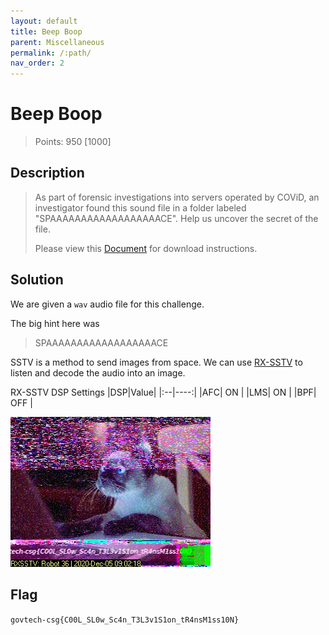 ```yaml
---
layout: default
title: Beep Boop
parent: Miscellaneous
permalink: /:path/
nav_order: 2
---
```

# Beep Boop

> Points: 950 [1000]

## Description

> As part of forensic investigations into servers operated by COViD, an investigator found this sound file in a folder labeled "SPAAAAAAAAAAAAAAAAAACE". Help us uncover the secret of the file.
> 
> Please view this [Document](https://docs.google.com/document/d/1GrQ6znlN2Z0tu_uAPAs1qrn6by24I51mq8RIIHmFGDU/edit?usp=sharing) for download instructions.

## Solution

We are given a `wav` audio file for this challenge.

The big hint here was
> SPAAAAAAAAAAAAAAAAAACE

SSTV is a method to send images from space. We can use [RX-SSTV](http://users.belgacom.net/hamradio/rxsstv.htm) to listen and decode the audio into an image.

RX-SSTV DSP Settings
|DSP|Value|
|:--|----:|
|AFC| ON  |
|LMS| ON  |
|BPF| OFF |

![SSTV Image](sstv_image.jpg)

## Flag
`govtech-csg{C00L_SL0w_Sc4n_T3L3v1S1on_tR4nsM1ss10N}`